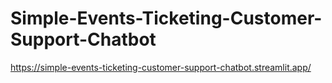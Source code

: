 # Simple-Events-Ticketing-Customer-Support-Chatbot
https://simple-events-ticketing-customer-support-chatbot.streamlit.app/
